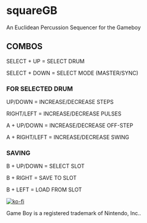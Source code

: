 # squareGB
An Euclidean Percussion Sequencer for the Gameboy 

## COMBOS
SELECT + UP     =     SELECT DRUM

SELECT + DOWN   =     SELECT MODE (MASTER/SYNC)

### FOR SELECTED DRUM
UP/DOWN         =     INCREASE/DECREASE STEPS 

RIGHT/LEFT      =     INCREASE/DECREASE PULSES 

A + UP/DOWN     =     INCREASE/DECREASE OFF-STEP 

A + RIGHT/LEFT  =     INCREASE/DECREASE SWING 

### SAVING
B + UP/DOWN     =     SELECT SLOT

B + RIGHT       =     SAVE TO SLOT

B + LEFT        =     LOAD FROM SLOT


[![ko-fi](https://www.ko-fi.com/img/githubbutton_sm.svg)](https://ko-fi.com/T6T01KGCU)

Game Boy is a registered trademark of Nintendo, Inc..
